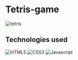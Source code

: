 # Tetris-game
 
![tetris](https://user-images.githubusercontent.com/91050670/180328398-252fc90f-c8f7-423c-b078-84b6aff13dcf.gif)

## Technologies used
![HTML5](https://img.shields.io/badge/html5-%23E34F26.svg?style=for-the-badge&logo=html5&logoColor=white)
![CSS3](https://img.shields.io/badge/css3-%231572B6.svg?style=for-the-badge&logo=css3&logoColor=white)
![Javascript](https://img.shields.io/badge/JavaScript-F7DF1E?style=for-the-badge&logo=javascript&logoColor=black)

